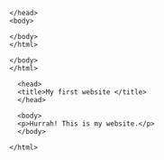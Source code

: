 <html>
<html>
	<head>
	<title>My first PHP page</title>

	</head>
	<body>

	</body>
	</html>
  <?php   

	echo date("r");

	?>

	</body>
	</html>
  <html>

	  <head>
	  <title>My first website </title>
	  </head>

	  <body>
	  <p>Hurrah! This is my website.</p>
	  </body>

	</html>
